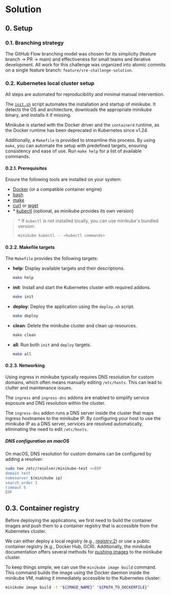 # Solution

## 0. Setup

### 0.1. Branching strategy

The GitHub Flow branching model was chosen for its simplicity (feature branch → PR → main) and effectiveness for small teams and iterative development. All work for this challenge was organized into atomic commits on a single feature branch: `feature/sre-challenge-solution`.

### 0.2. Kubernetes local cluster setup

All steps are automated for reproducibility and minimal manual intervention.

The [`init.sh`](./init.sh) script automates the installation and startup of minikube. It detects the OS and architecture, downloads the appropriate minikube binary, and installs it if missing.

Minikube is started with the Docker driver and the `containerd` runtime, as the Docker runtime has been deprecated in Kubernetes since v1.24.

Additionally, a `Makefile` is provided to streamline this process. By using `make`, you can automate the setup with predefined targets, ensuring consistency and ease of use. Run `make help` for a list of available commands.

#### 0.2.1. Prerequisites

Ensure the following tools are installed on your system:

- [Docker](https://docs.docker.com/engine/install/) (or a compatible container engine)
- [bash](https://www.gnu.org/software/bash/)
- [make](https://www.gnu.org/software/make/)
- [curl](https://curl.se/docs/install.html) or [wget](https://www.gnu.org/software/wget/)
- \* [kubectl](https://kubernetes.io/docs/tasks/tools/) (optional, as minikube provides its own version)

> \* If `kubectl` is not installed locally, you can use minikube's bundled version:
>
> ```sh
> minikube kubectl -- <kubectl commands>
> ```

#### 0.2.2. Makefile targets

The `Makefile` provides the following targets:

- **help**: Display available targets and their descriptions.

  ```sh
  make help
  ```

- **init**: Install and start the Kubernetes cluster with required addons.

  ```sh
  make init
  ```

- **deploy**: Deploy the application using the `deploy.sh` script.

  ```sh
  make deploy
  ```

- **clean**: Delete the minikube cluster and clean up resources.

  ```sh
  make clean
  ```

- **all**: Run both `init` and `deploy` targets.

  ```sh
  make all
  ```

#### 0.2.3. Networking

Using ingress in minikube typically requires DNS resolution for custom domains, which often means manually editing `/etc/hosts`. This can lead to clutter and maintenance issues.

The `ingress` and `ingress-dns` addons are enabled to simplify service exposure and DNS resolution within the cluster.

The `ingress-dns` addon runs a DNS server inside the cluster that maps ingress hostnames to the minikube IP. By configuring your host to use the minikube IP as a DNS server, services are resolved automatically, eliminating the need to edit `/etc/hosts`.

##### DNS configuration on macOS

On macOS, DNS resolution for custom domains can be configured by adding a resolver:

```sh
sudo tee /etc/resolver/minikube-test <<EOF
domain test
nameserver $(minikube ip)
search_order 1
timeout 5
EOF
```

## 0.3. Container registry

Before deploying the applications, we first need to build the container images and push them to a container registry that is accessible from the Kubernetes cluster.

We can either deploy a local registry (e.g., [registry:2](https://hub.docker.com/_/registry)) or use a public container registry (e.g., Docker Hub, GCR). Additionally, the minikube documentation offers several methods for [pushing images](https://minikube.sigs.k8s.io/docs/handbook/pushing/) to the minikube cluster.

To keep things simple, we can use the `minikube image build` command. This command builds the image using the Docker daemon inside the minikube VM, making it immediately accessible to the Kubernetes cluster:

```sh
minikube image build -t "${IMAGE_NAME}" "${PATH_TO_DOCKERFILE}"
```

